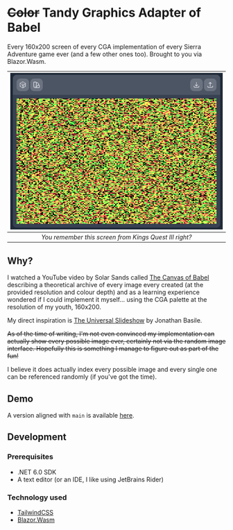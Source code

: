 # ~~Color~~ Tandy Graphics Adapter of Babel

Every 160x200 screen of every CGA implementation of every Sierra Adventure game ever (and a few other ones too). Brought to you via Blazor.Wasm.

| ![One of the many possible CGA screens](docs/image-1.png)  |
|:----------------------------------------------------------:|
|   *You remember this screen from Kings Quest III right?*   |

## Why?

I watched a YouTube video by Solar Sands called [The Canvas of Babel](https://www.youtube.com/watch?v=awpVjv2-Ow0) describing a theoretical archive of every image every created (at the provided resolution and colour depth) and as a learning experience wondered if I could implement it myself... using the CGA palette at the resolution of my youth, 160x200.

My direct inspiration is [The Universal Slideshow](http://babelia.libraryofbabel.info/slideshow.html) by Jonathan Basile.

~~As of the time of writing, I'm not even convinced my implementation can actually show every possible image ever, certainly not via the random image interface. Hopefully this is something I manage to figure out as part of the fun!~~

I believe it does actually index every possible image and every single one can be referenced randomly (if you've got the time).

## Demo

A version aligned with `main` is available [here](https://gentle-cliff-0226f1c03.1.azurestaticapps.net/).

## Development

### Prerequisites

- .NET 6.0 SDK
- A text editor (or an IDE, I like using JetBrains Rider)

### Technology used

- [TailwindCSS](https://tailwindcss.com/)
- [Blazor.Wasm](https://dotnet.microsoft.com/en-us/apps/aspnet/web-apps/blazor)

